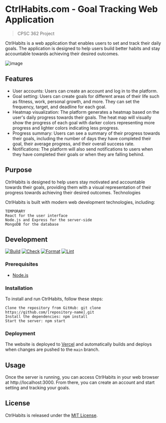 # CtrlHabits.com - Goal Tracking Web Application

> CPSC 362 Project

CtrlHabits is a web application that enables users to set and track their daily
goals. The application is designed to help users build better habits and stay
accountable towards achieving their desired outcomes.

![image](https://user-images.githubusercontent.com/95833009/220467840-f696ee14-e148-4f1e-98d0-6927bf397f78.png)

## Features

- User accounts: Users can create an account and log in to the platform.
- Goal setting: Users can create goals for different areas of their life such as
  fitness, work, personal growth, and more. They can set the frequency, target,
  and deadline for each goal.
- Heatmap visualization: The platform generates a heatmap based on the user's
  daily progress towards their goals. The heat map will visually show the
  progress of each goal with darker colors representing more progress and
  lighter colors indicating less progress.
- Progress summary: Users can see a summary of their progress towards their
  goals, including the number of days they have completed their goal, their
  average progress, and their overall success rate.
- Notifications: The platform will also send notifications to users when they
  have completed their goals or when they are falling behind.

## Purpose

CtrlHabits is designed to help users stay motivated and accountable towards
their goals, providing them with a visual representation of their progress
towards achieving their desired outcomes. Technologies

CtrlHabits is built with modern web development technologies, including:

    TEMPORARY
    React for the user interface
    Node.js and Express for the server-side
    MongoDB for the database

## Development

[![Build](https://github.com/Saul385/CtrlHabits.com/actions/workflows/build.yaml/badge.svg)](https://github.com/Saul385/CtrlHabits.com/actions/workflows/build.yaml)
[![Check](https://github.com/Saul385/CtrlHabits.com/actions/workflows/check.yaml/badge.svg)](https://github.com/Saul385/CtrlHabits.com/actions/workflows/check.yaml)
[![Format](https://github.com/Saul385/CtrlHabits.com/actions/workflows/fmt.yaml/badge.svg)](https://github.com/Saul385/CtrlHabits.com/actions/workflows/fmt.yaml)
[![Lint](https://github.com/Saul385/CtrlHabits.com/actions/workflows/lint.yaml/badge.svg)](https://github.com/Saul385/CtrlHabits.com/actions/workflows/lint.yaml)

### Prerequisites

- [Node.js](https://nodejs.org/en/)

### Installation

To install and run CtrlHabits, follow these steps:

    Clone the repository from GitHub: git clone https://github.com/[repository-name].git
    Install the dependencies: npm install
    Start the server: npm start

<!-- 1. Clone the repository
1. Run `npm install` to install the dependencies
1. Run `npm start` to start the development server -->

### Deployment

The website is deployed to [Vercel](https://vercel.com/) and automatically
builds and deploys when changes are pushed to the `main` branch.

## Usage

Once the server is running, you can access CtrlHabits in your web browser at
http://localhost:3000. From there, you can create an account and start setting
and tracking your goals.

## License

CtrlHabits is released under the [MIT License](LICENSE).

